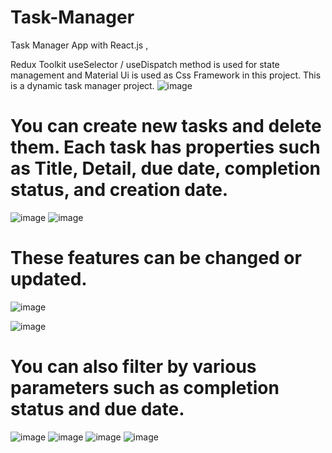 # Task-Manager
Task Manager App with React.js ,

Redux Toolkit useSelector / useDispatch method is used for state management and Material Ui is used as Css Framework in this project.
This is a dynamic task manager project.
![image](https://user-images.githubusercontent.com/56073734/171832390-074b4f4a-faf4-45b4-9fdb-81c9caa98ce4.png)


# You can create new tasks and delete them. Each task has properties such as Title, Detail, due date, completion status, and creation date.
![image](https://user-images.githubusercontent.com/56073734/171832573-f37581be-77be-44c5-aca0-082bbf209063.png)
![image](https://user-images.githubusercontent.com/56073734/171832658-d9197016-4d54-418d-84eb-d380b007f223.png)


# These features can be changed or updated.
![image](https://user-images.githubusercontent.com/56073734/171832866-3e79ced7-95fb-478e-806f-49c0690a708b.png)

![image](https://user-images.githubusercontent.com/56073734/171832775-ea6cc4c3-e180-44d5-8df6-0c4b95e9258e.png)


# You can also filter by various parameters such as completion status and due date.

![image](https://user-images.githubusercontent.com/56073734/171833015-cb791eea-8fbd-4ff3-a0ba-8ee4e6008cd7.png)
![image](https://user-images.githubusercontent.com/56073734/171833055-e6e5a42d-0ca9-491d-858e-3c38f04fa69e.png)
![image](https://user-images.githubusercontent.com/56073734/171833104-9d015090-3148-43c4-8996-3fe166a96698.png)
![image](https://user-images.githubusercontent.com/56073734/171833132-b8d866fc-b2e3-4100-b257-a264ad15a952.png)

